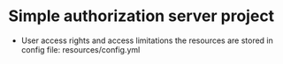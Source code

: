 # Simple authorization server project

- User access rights and access limitations the resources are stored in config file: resources/config.yml
